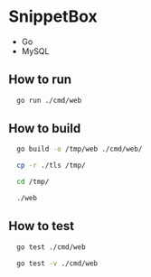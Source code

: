 # SnippetBox

- Go
- MySQL

## How to run

```bash
  go run ./cmd/web
```

## How to build

```bash
  go build -o /tmp/web ./cmd/web/

  cp -r ./tls /tmp/

  cd /tmp/

  ./web
```

## How to test

```bash
  go test ./cmd/web

  go test -v ./cmd/web
```
